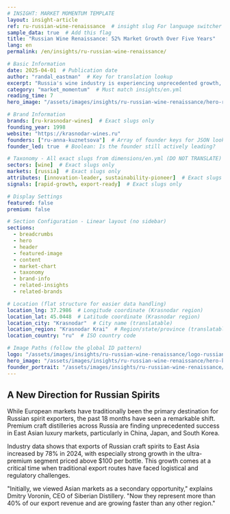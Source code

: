 ```yaml
---
# INSIGHT: MARKET MOMENTUM TEMPLATE
layout: insight-article
ref: ru-russian-wine-renaissance  # insight slug For language switcher
sample_data: true  # Add this flag
title: "Russian Wine Renaissance: 52% Market Growth Over Five Years"
lang: en
permalink: /en/insights/ru-russian-wine-renaissance/

# Basic Information
date: 2025-04-01  # Publication date
author: "randal_eastman"  # Key for translation lookup
excerpt: "Russia's wine industry is experiencing unprecedented growth, with domestic production doubling and increasing international recognition."
category: "market_momentum"  # Must match insights/en.yml
reading_time: 7
hero_image: "/assets/images/insights/ru-russian-wine-renaissance/hero-russian-vineyards.jpg"  # Week 3 enhancement

# Brand Information
brands: [ru-krasnodar-wines]  # Exact slugs only
founding_year: 1998
website: "https://krasnodar-wines.ru"
founders: ["ru-anna-kuznetsova"]  # Array of founder keys for JSON lookup
founder_led: true  # Boolean: Is the founder still actively leading?

# Taxonomy - All exact slugs from dimensions/en.yml (DO NOT TRANSLATE)
sectors: [wine]  # Exact slugs only
markets: [russia]  # Exact slugs only
attributes: [innovation-leader, sustainability-pioneer]  # Exact slugs only
signals: [rapid-growth, export-ready]  # Exact slugs only

# Display Settings
featured: false
premium: false

# Section Configuration - Linear layout (no sidebar)
sections:
  - breadcrumbs
  - hero
  - header
  - featured-image
  - content
  - market-chart
  - taxonomy
  - brand-info
  - related-insights
  - related-brands

# Location (flat structure for easier data handling)
location_lng: 37.2986  # Longitude coordinate (Krasnodar region)
location_lat: 45.0448  # Latitude coordinate (Krasnodar region)
location_city: "Krasnodar"  # City name (translatable)
location_region: "Krasnodar Krai"  # Region/state/province (translatable, optional)
location_country: "ru"  # ISO country code

# Image Paths (follow the global ID pattern)
logo: "/assets/images/insights/ru-russian-wine-renaissance/logo-russian-wine.jpg"
hero_image: "/assets/images/insights/ru-russian-wine-renaissance/hero-krasnodar-vineyard.jpg"
founder_portrait: "/assets/images/insights/ru-russian-wine-renaissance/founder-portrait-anna-kuznetsova.jpg"
---
```


## A New Direction for Russian Spirits

While European markets have traditionally been the primary destination for Russian spirit exporters, the past 18 months have seen a remarkable shift. Premium craft distilleries across Russia are finding unprecedented success in East Asian luxury markets, particularly in China, Japan, and South Korea.

Industry data shows that exports of Russian craft spirits to East Asia increased by 78% in 2024, with especially strong growth in the ultra-premium segment priced above $100 per bottle. This growth comes at a critical time when traditional export routes have faced logistical and regulatory challenges.

"Initially, we viewed Asian markets as a secondary opportunity," explains Dmitry Voronin, CEO of Siberian Distillery. "Now they represent more than 40% of our export revenue and are growing faster than any other region."
